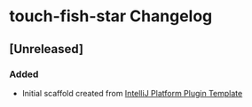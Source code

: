 <!-- Keep a Changelog guide -> https://keepachangelog.com -->

# touch-fish-star Changelog

## [Unreleased]
### Added
- Initial scaffold created from [IntelliJ Platform Plugin Template](https://github.com/JetBrains/intellij-platform-plugin-template)
